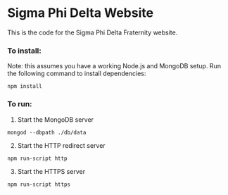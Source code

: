 # Sigma Phi Delta Website #

This is the code for the Sigma Phi Delta Fraternity website.

### To install: ###
Note: this assumes you have a working Node.js and MongoDB setup.
Run the following command to install dependencies:
```
npm install
```

### To run: ###
1) Start the MongoDB server
```
mongod --dbpath ./db/data
```

2) Start the HTTP redirect server
```
npm run-script http
```

3) Start the HTTPS server
```
npm run-script https
```
